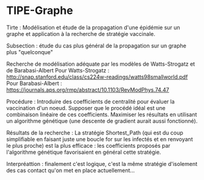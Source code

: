 # TIPE-Graphe

Tirte : Modélisation et étude de la propagation d'une épidémie sur un graphe et application à la recherche de stratégie vaccinale.

Subsection : étude du cas plus général de la propagation sur un graphe plus "quelconque"


Recherche de modélisation adéquate par les modèles de Watts-Strogatz et de Barabasi-Albert
Pour Watts-Strogatz : http://snap.stanford.edu/class/cs224w-readings/watts98smallworld.pdf
Pour Barabasi-Albert : https://journals.aps.org/rmp/abstract/10.1103/RevModPhys.74.47

Procédure : Introduire des coefficients de centralité pour évaluer la vaccination d'un noeud. Supposer que le procédé idéal est une combinaison linéaire 
de ces coefficients. Maximiser les résultats en utilisant un algorithme génétique (une descente de gradient aurait aussi fonctionné).

Résultats de la recherche : La stratégie Shortest_Path (qui est du coup simplifiable en faisant juste une boucle for sur les infectés et en renvoyant le plus proche)
est la plus efficace : les coefficients proposés par l'algorithme génétique favorisaient en général cette stratégie.

Interpréattion : finalement c'est logique, c'est la même stratégie d'isolement des cas contact qu'on met en place actuellement...








